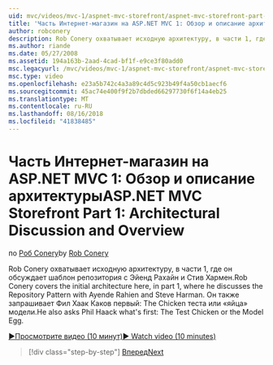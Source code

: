 ```yaml
---
uid: mvc/videos/mvc-1/aspnet-mvc-storefront/aspnet-mvc-storefront-part-1-architectural-discussion-and-overview
title: 'Часть Интернет-магазин на ASP.NET MVC 1: Обзор и описание архитектуры | Документация Майкрософт'
author: robconery
description: Rob Conery охватывает исходную архитектуру, в части 1, где он обсуждает шаблон репозитория с Эйенд Рахайн и Стив Хармен. Кроме того, он запрашивает у Фил...
ms.author: riande
ms.date: 05/27/2008
ms.assetid: 194a163b-2aad-4cad-bf1f-e9ce3f80add0
msc.legacyurl: /mvc/videos/mvc-1/aspnet-mvc-storefront/aspnet-mvc-storefront-part-1-architectural-discussion-and-overview
msc.type: video
ms.openlocfilehash: e23a5b742c4a3a89c4d5c923b49f4a50cb1aecf6
ms.sourcegitcommit: 45ac74e400f9f2b7dbded66297730f6f14a4eb25
ms.translationtype: MT
ms.contentlocale: ru-RU
ms.lasthandoff: 08/16/2018
ms.locfileid: "41838485"
---
```

<a name="aspnet-mvc-storefront-part-1-architectural-discussion-and-overview"></a><span data-ttu-id="06e0f-104">Часть Интернет-магазин на ASP.NET MVC 1: Обзор и описание архитектуры</span><span class="sxs-lookup"><span data-stu-id="06e0f-104">ASP.NET MVC Storefront Part 1: Architectural Discussion and Overview</span></span>
====================
<span data-ttu-id="06e0f-105">по [Роб Conery](https://github.com/robconery)</span><span class="sxs-lookup"><span data-stu-id="06e0f-105">by [Rob Conery](https://github.com/robconery)</span></span>

<span data-ttu-id="06e0f-106">Rob Conery охватывает исходную архитектуру, в части 1, где он обсуждает шаблон репозитория с Эйенд Рахайн и Стив Хармен.</span><span class="sxs-lookup"><span data-stu-id="06e0f-106">Rob Conery covers the initial architecture here, in part 1, where he discusses the Repository Pattern with Ayende Rahien and Steve Harman.</span></span> <span data-ttu-id="06e0f-107">Он также запрашивает Фил Хаак Каков первый: The Chicken теста или «яйца» модели.</span><span class="sxs-lookup"><span data-stu-id="06e0f-107">He also asks Phil Haack what's first: The Test Chicken or the Model Egg.</span></span>

[<span data-ttu-id="06e0f-108">&#9654;Просмотрите видео (10 минут)</span><span class="sxs-lookup"><span data-stu-id="06e0f-108">&#9654; Watch video (10 minutes)</span></span>](https://channel9.msdn.com/Blogs/ASP-NET-Site-Videos/aspnet-mvc-storefront-part-1-architectural-discussion-and-overview)

> [!div class="step-by-step"]
> [<span data-ttu-id="06e0f-109">Вперед</span><span class="sxs-lookup"><span data-stu-id="06e0f-109">Next</span></span>](aspnet-mvc-storefront-part-2-the-repository-pattern.md)
